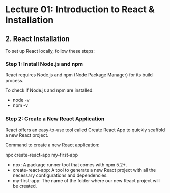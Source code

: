 # Lecture 01: Introduction to React & Installation

## 2. React Installation

To set up React locally, follow these steps:

### Step 1: Install Node.js and npm
React requires Node.js and npm (Node Package Manager) for its build process.

To check if Node.js and npm are installed:
- node -v
- npm -v

### Step 2: Create a New React Application
React offers an easy-to-use tool called Create React App to quickly scaffold a new React project.

Command to create a new React application:

npx create-react-app my-first-app

- npx: A package runner tool that comes with npm 5.2+.
- create-react-app: A tool to generate a new React project with all the necessary configurations and dependencies.
- my-first-app: The name of the folder where our new React project will be created.
